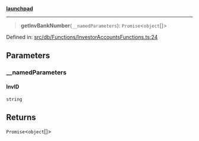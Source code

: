 [**launchpad**](index.md)

***

> **getInvBankNumber**(`__namedParameters`): `Promise`\<`object`[]\>

Defined in: [src/db/Functions/InvestorAccountsFunctions.ts:24](https://github.com/victorbratov/launchpad/blob/3cec89d9fa4be2794c552b4b2e488c08b6798868/src/db/Functions/InvestorAccountsFunctions.ts#L24)

## Parameters

### \_\_namedParameters

#### InvID

`string`

## Returns

`Promise`\<`object`[]\>
